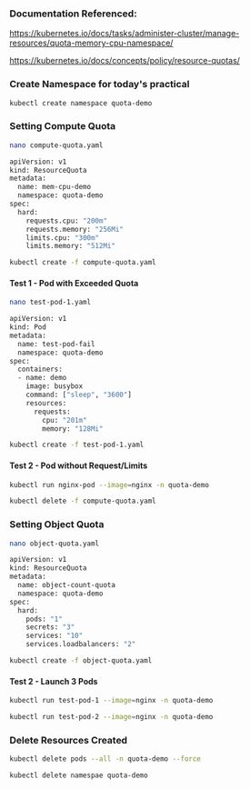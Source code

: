 ### Documentation Referenced:

https://kubernetes.io/docs/tasks/administer-cluster/manage-resources/quota-memory-cpu-namespace/

https://kubernetes.io/docs/concepts/policy/resource-quotas/

### Create Namespace for today's practical
```sh
kubectl create namespace quota-demo
```
### Setting Compute Quota
```sh
nano compute-quota.yaml
```
```sh
apiVersion: v1
kind: ResourceQuota
metadata:
  name: mem-cpu-demo
  namespace: quota-demo
spec:
  hard:
    requests.cpu: "200m"
    requests.memory: "256Mi"
    limits.cpu: "300m"
    limits.memory: "512Mi"
```

```sh
kubectl create -f compute-quota.yaml
```

#### Test 1 - Pod with Exceeded Quota
```sh
nano test-pod-1.yaml
```
```sh
apiVersion: v1
kind: Pod
metadata:
  name: test-pod-fail
  namespace: quota-demo
spec:
  containers:
  - name: demo
    image: busybox
    command: ["sleep", "3600"]
    resources:
      requests:
        cpu: "201m"
        memory: "128Mi"
```
```sh
kubectl create -f test-pod-1.yaml
```
#### Test 2 - Pod without Request/Limits
```sh
kubectl run nginx-pod --image=nginx -n quota-demo
```
```sh
kubectl delete -f compute-quota.yaml

```

### Setting Object Quota

```sh
nano object-quota.yaml
```

```sh
apiVersion: v1
kind: ResourceQuota
metadata:
  name: object-count-quota
  namespace: quota-demo
spec:
  hard:
    pods: "1"
    secrets: "3"
    services: "10"
    services.loadbalancers: "2"
```

```sh
kubectl create -f object-quota.yaml
```

#### Test 2 - Launch 3 Pods

```sh
kubectl run test-pod-1 --image=nginx -n quota-demo

kubectl run test-pod-2 --image=nginx -n quota-demo
```

### Delete Resources Created
```sh
kubectl delete pods --all -n quota-demo --force

kubectl delete namespae quota-demo
```
